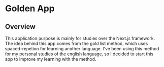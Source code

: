 # Golden App

[//]: # "Prints"

## Overview

This application purpose is mainly for studies over the Next.js framework. The idea behind this app comes from the gold list method, which uses spaced-repetion for learning another language. I've been using this method for my personal studies of the english language, so I decided to start this app to improve my learning with the method.
